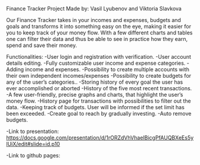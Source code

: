 Finance Tracker Project Made by:
Vasil Lyubenov and Viktoria Slavkova

Our Finance Tracker takes in your incomes and expenses, budgets and goals and transforms it into something easy on the eye, making it easier for you to keep track of your money flow. With a few different charts and tables one can filter their data and thus be able to see in practice how they earn, spend and save their money. 

Functionalities:
-User login and registration with verification.
-User account details editing.
-Fully customizable user income and expense categories.
-Adding income and expenses.
-Possibility to create multiple accounts with their own independent incomes/expenses
-Possibility to create budgets for any of the user’s categories..
-Storing history of every goal the user has ever accomplished or aborted
-History of the five most recent transactions.
-A few user-friendly, precise graphs and charts, that highlight the user’s money flow.
-History page for transactions with possibilities to filter out the data.
-Keeping track of budgets. User will be informed if the set limit has been exceeded.
-Create goal to reach by gradually investing.
-Auto remove budgets.

-Link to presentation: https://docs.google.com/presentation/d/1rORZdVhVhaeIBicgPfAUQBXeEs5ylUiX/edit#slide=id.p10

-Link to github pages: 
